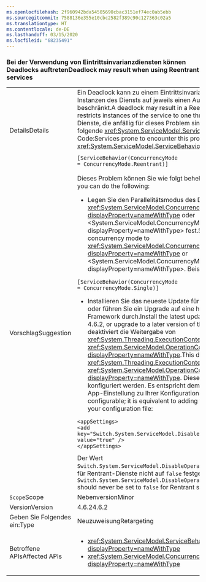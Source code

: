 ```yaml
---
ms.openlocfilehash: 2f960942bda54505690cbac3151ef74ec0ab5ebb
ms.sourcegitcommit: 7588136e355e10cbc2582f389c90c127363c02a5
ms.translationtype: HT
ms.contentlocale: de-DE
ms.lasthandoff: 03/15/2020
ms.locfileid: "68235491"
---
```

### <a name="deadlock-may-result-when-using-reentrant-services"></a><span data-ttu-id="bd258-101">Bei der Verwendung von Eintrittsinvarianzdiensten können Deadlocks auftreten</span><span class="sxs-lookup"><span data-stu-id="bd258-101">Deadlock may result when using Reentrant services</span></span>

|   |   |
|---|---|
|<span data-ttu-id="bd258-102">Details</span><span class="sxs-lookup"><span data-stu-id="bd258-102">Details</span></span>|<span data-ttu-id="bd258-103">Ein Deadlock kann zu einem Eintrittsinvarianzdienst führen, der Instanzen des Diensts auf jeweils einen Ausführungsthread beschränkt.</span><span class="sxs-lookup"><span data-stu-id="bd258-103">A deadlock may result in a Reentrant service, which restricts instances of the service to one thread of execution at a time.</span></span> <span data-ttu-id="bd258-104">Dienste, die anfällig für dieses Problem sind, verfügen über das folgende <xref:System.ServiceModel.ServiceBehaviorAttribute> in ihrem Code:</span><span class="sxs-lookup"><span data-stu-id="bd258-104">Services prone to encounter this problem will have the following <xref:System.ServiceModel.ServiceBehaviorAttribute> in their code:</span></span><pre><code class="lang-csharp">[ServiceBehavior(ConcurrencyMode = ConcurrencyMode.Reentrant)]&#13;&#10;</code></pre>|
|<span data-ttu-id="bd258-105">Vorschlag</span><span class="sxs-lookup"><span data-stu-id="bd258-105">Suggestion</span></span>|<span data-ttu-id="bd258-106">Dieses Problem können Sie wie folgt beheben:</span><span class="sxs-lookup"><span data-stu-id="bd258-106">To address this issue, you can do the following:</span></span><ul><li><span data-ttu-id="bd258-107">Legen Sie den Parallelitätsmodus des Diensts auf <xref:System.ServiceModel.ConcurrencyMode.Single?displayProperty=nameWithType> oder &lt;System.ServiceModel.ConcurrencyMode.Multiple?displayProperty=nameWithType&gt; fest.</span><span class="sxs-lookup"><span data-stu-id="bd258-107">Set the service's concurrency mode to <xref:System.ServiceModel.ConcurrencyMode.Single?displayProperty=nameWithType> or &lt;System.ServiceModel.ConcurrencyMode.Multiple?displayProperty=nameWithType&gt;.</span></span> <span data-ttu-id="bd258-108">Beispiel:</span><span class="sxs-lookup"><span data-stu-id="bd258-108">For example:</span></span></li></ul><pre><code class="lang-csharp">[ServiceBehavior(ConcurrencyMode = ConcurrencyMode.Single)]&#13;&#10;</code></pre><ul><li><span data-ttu-id="bd258-109">Installieren Sie das neueste Update für .NET Framework 4.6.2, oder führen Sie ein Upgrade auf eine höhere Version von .NET Framework durch.</span><span class="sxs-lookup"><span data-stu-id="bd258-109">Install the latest update to the .NET Framework 4.6.2, or upgrade to a later version of the .NET Framework.</span></span> <span data-ttu-id="bd258-110">Dies deaktiviert die Weitergabe von <xref:System.Threading.ExecutionContext> in <xref:System.ServiceModel.OperationContext.Current?displayProperty=nameWithType>.</span><span class="sxs-lookup"><span data-stu-id="bd258-110">This disables the flow of the <xref:System.Threading.ExecutionContext> in <xref:System.ServiceModel.OperationContext.Current?displayProperty=nameWithType>.</span></span> <span data-ttu-id="bd258-111">Dieses Verhalten kann konfiguriert werden. Es entspricht dem Hinzufügen der folgenden App-Einstellung zu Ihrer Konfigurationsdatei:</span><span class="sxs-lookup"><span data-stu-id="bd258-111">This behavior is configurable; it is equivalent to adding the following app setting to your configuration file:</span></span></li></ul><pre><code class="lang-xml">&lt;appSettings&gt;&#13;&#10;&lt;add key=&quot;Switch.System.ServiceModel.DisableOperationContextAsyncFlow&quot; value=&quot;true&quot; /&gt;&#13;&#10;&lt;/appSettings&gt;&#13;&#10;</code></pre><span data-ttu-id="bd258-112">Der Wert <code>Switch.System.ServiceModel.DisableOperationContextAsyncFlow</code> darf für Rentrant-Dienste nicht auf <code>false</code> festgelegt werden.</span><span class="sxs-lookup"><span data-stu-id="bd258-112">The value of <code>Switch.System.ServiceModel.DisableOperationContextAsyncFlow</code> should never be set to <code>false</code> for Rentrant services.</span></span>|
|<span data-ttu-id="bd258-113">`Scope`</span><span class="sxs-lookup"><span data-stu-id="bd258-113">Scope</span></span>|<span data-ttu-id="bd258-114">Nebenversion</span><span class="sxs-lookup"><span data-stu-id="bd258-114">Minor</span></span>|
|<span data-ttu-id="bd258-115">Version</span><span class="sxs-lookup"><span data-stu-id="bd258-115">Version</span></span>|<span data-ttu-id="bd258-116">4.6.2</span><span class="sxs-lookup"><span data-stu-id="bd258-116">4.6.2</span></span>|
|<span data-ttu-id="bd258-117">Geben Sie Folgendes ein:</span><span class="sxs-lookup"><span data-stu-id="bd258-117">Type</span></span>|<span data-ttu-id="bd258-118">Neuzuweisung</span><span class="sxs-lookup"><span data-stu-id="bd258-118">Retargeting</span></span>|
|<span data-ttu-id="bd258-119">Betroffene APIs</span><span class="sxs-lookup"><span data-stu-id="bd258-119">Affected APIs</span></span>|<ul><li><xref:System.ServiceModel.ServiceBehaviorAttribute?displayProperty=nameWithType></li><li><xref:System.ServiceModel.ConcurrencyMode.Reentrant?displayProperty=nameWithType></li></ul>|

